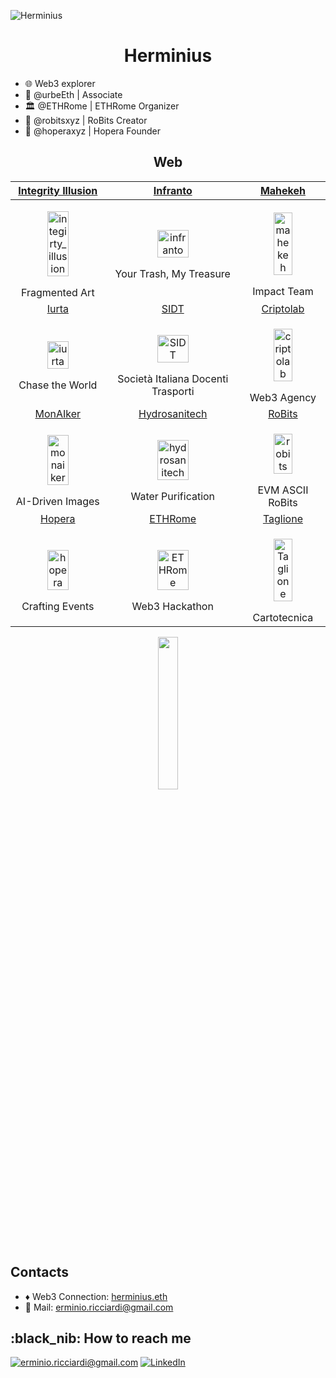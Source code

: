 
![Herminius](https://github.com/Erminio-Ricciardi/Herminius/blob/main/herminius_banner_github_readme.svg)

<h1 align=center> Herminius </h1>

- :globe_with_meridians: Web3 explorer
- 🐺 @urbeEth | Associate
- 🏛️ @ETHRome | ETHRome Organizer
- 🤖 @robitsxyz | RoBits Creator
- 🍺 @hoperaxyz | Hopera Founder



<h2 align="center"> Web </h2>

| <a href="https://integrityillusion.com">Integrity Illusion</a> | <a href="https://infranto.com">Infranto</a> | <a href="https://mahekeh.xyz">Mahekeh</a> |
|:-------------------------:|:-------------------------:|:-------------------------:|
|<p align="center"><img width="50%" alt="integirty_illusion" src="https://github.com/Erminio-Ricciardi/Herminius/blob/main/loghi_portfolio/integrityIllusion_logo_github_readme.svg"></p> Fragmented Art |  <p align="center"><img width="50%" alt="infranto" src="https://github.com/Erminio-Ricciardi/Herminius/blob/main/loghi_portfolio/infranto_logo_Tv_github_readme.svg"></p> Your Trash, My Treasure|<p align="center"><img width="50%" alt="mahekeh" src="https://github.com/Erminio-Ricciardi/Herminius/blob/main/loghi_portfolio/mahekeh_logo_github_readme.svg"></p> Impact Team|
| <a href="https://iurta.com">Iurta</a> | <a href="https://www.docentitrasporti.it">SIDT<a> | <a href="https://criptolab.crypto">Criptolab</a> |
|<p align="center"><img width="50%" alt="iurta" src="https://github.com/Erminio-Ricciardi/Herminius/blob/main/loghi_portfolio/iurta_saiga_logo_github_readme.svg"></p> Chase the World |  <p align="center"><img width="50%" alt="SIDT" src="https://github.com/Erminio-Ricciardi/Herminius/blob/main/loghi_portfolio/SIDT_logo_github_readme.svg"></p> Società Italiana Docenti Trasporti|<p align="center"><img width="50%" alt="criptolab" src="https://github.com/Erminio-Ricciardi/Herminius/blob/main/loghi_portfolio/criptolab_logo_github_readme.svg"></p> Web3 Agency|
| <a href="https://monaiker.art">MonAIker<a> | <a href="https://hydrosanitech.com">Hydrosanitech<a> | <a href="https://robits.xyz">RoBits</a> | 
|<p align="center"><img width="50%" alt="monaiker" src="https://github.com/Erminio-Ricciardi/Herminius/blob/main/loghi_portfolio/monaiker_logo_github_readme.svg"></p> AI-Driven Images |<p align="center"><img width="50%" alt="hydrosanitech" src="https://github.com/Erminio-Ricciardi/Herminius/blob/main/loghi_portfolio/hydro_logo_rubinetto_github_readme.svg"></p> Water Purification |<p align="center"><img width="50%" alt="robits" src="https://github.com/Erminio-Ricciardi/Herminius/blob/main/loghi_portfolio/robits_logo_face_github_readme.svg"></p> EVM ASCII RoBits |
| <a href="https://hopera.xyz">Hopera<a> | <a href="https://">ETHRome<a>  | <a href="https://hopera.xyz">Taglione<a> |
|<p align="center"><img width="50%" alt="hopera" src="https://github.com/Erminio-Ricciardi/Herminius/blob/main/loghi_portfolio/hopera_logo.jpg"></p> Crafting Events | <p align="center"><img width="50%" alt="ETHRome" src="https://github.com/Erminio-Ricciardi/Herminius/blob/main/loghi_portfolio/ETHRome_logo_github_readme.svg"></p> Web3 Hackathon | <p align="center"><img width="50%" alt="Taglione" src="https://github.com/Erminio-Ricciardi/Herminius/blob/main/loghi_portfolio/taglione_logo_risma_github_readme.svg"></p> Cartotecnica



<p align="center">
<img width="25%" src="https://github.com/Erminio-Ricciardi/Herminius/blob/main/herminius_logo_classic_github_readme.svg" />
</p>

<h2> Contacts </h2>

-  :diamonds: Web3 Connection: [herminius.eth](https://herminius.eth.limo) 
- 📮 Mail: [erminio.ricciardi@gmail.com](mailto:erminio.ricciardi@gmail.com)


<h2>:black_nib: How to reach me</h2>


<a href="mailto:erminio.ricciardi@gmail.com">![erminio.ricciardi@gmail.com](https://img.shields.io/badge/Gmail-D14836?style=for-the-badge&logo=gmail&logoColor=white)</a> <a href="https://www.linkedin.com/in/Herminius/">![LinkedIn](https://img.shields.io/badge/LinkedIn-0077B5?style=for-the-badge&logo=linkedin&logoColor=white)</a>


